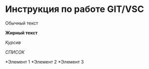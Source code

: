 # Инструкция по работе GIT/VSC

Обычный текст

**Жирный текст**

*Курсив*

*СПИСОК*

*Элемент 1
*Элемент 2
*Элемент 3
